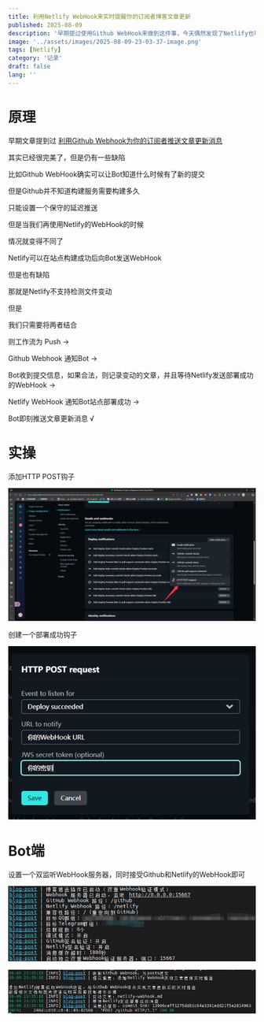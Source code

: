 ```yaml
---
title: 利用Netlify WebHook来实时提醒你的订阅者博客文章更新
published: 2025-08-09
description: '早期提过使用Github WebHook来做到这件事，今天偶然发现了Netlify也可以做到同样的事情'
image: '../assets/images/2025-08-09-23-03-37-image.png'
tags: [Netlify]
category: '记录'
draft: false 
lang: ''
---
```


# 原理

早期文章提到过 [利用Github Webhook为你的订阅者推送文章更新消息](/posts/github-webhook)

其实已经很完美了，但是仍有一些缺陷

比如Github WebHook确实可以让Bot知道什么时候有了新的提交

但是Github并不知道构建服务需要构建多久

只能设置一个保守的延迟推送

但是当我们再使用Netlify的WebHook的时候

情况就变得不同了

Netlify可以在站点构建成功后向Bot发送WebHook

但是也有缺陷

那就是Netlify不支持检测文件变动

但是

我们只需要将两者结合

则工作流为
Push -> 

Github Webhook 通知Bot -> 

Bot收到提交信息，如果合法，则记录变动的文章，并且等待Netlify发送部署成功的WebHook -> 

Netlify WebHook 通知Bot站点部署成功 -> 

Bot即刻推送文章更新消息 √

# 实操

添加HTTP POST钩子

![](../assets/images/2025-08-09-23-15-10-image.png)

创建一个部署成功钩子

![](../assets/images/2025-08-09-23-15-40-image.png)

# Bot端

设置一个双监听WebHook服务器，同时接受Github和Netlify的WebHook即可

![](../assets/images/2025-08-09-23-36-50-5ec10aad91b98d8d36699c7956c705f0.png)

![](../assets/images/2025-08-09-23-39-27-cfc2d6a91a07455adbcee0c491143640.png)
